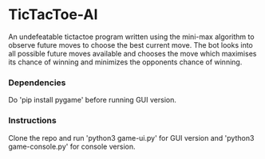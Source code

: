 # TicTacToe-AI
An undefeatable tictactoe program written using the mini-max algorithm to observe future moves to choose the best current move. The bot looks into all possible future moves available and chooses the move which maximises its chance of winning and minimizes the opponents chance of winning. 

### Dependencies
Do 'pip install pygame' before running GUI version.

### Instructions
Clone the repo and run 'python3 game-ui.py' for GUI version and 'python3 game-console.py' for console version.
